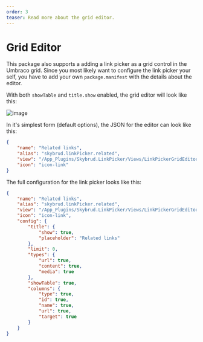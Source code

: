 ```yaml
---
order: 3
teaser: Read more about the grid editor.
---
```


# Grid Editor

This package also supports a adding a link picker as a grid control in the Umbraco grid. Since you most likely want to configure the link picker your self, you have to add your own `package.manifest` with the details about the editor.

With both `showTable` and `title.show` enabled, the grid editor will look like this:

![image](https://cloud.githubusercontent.com/assets/3634580/16986016/9b70c604-4e84-11e6-94c0-a32dac9e4b19.png)

In it's simplest form (default options), the JSON for the editor can look like this:

```JSON
{
    "name": "Related links",
    "alias": "skybrud.linkPicker.related",
    "view": "/App_Plugins/Skybrud.LinkPicker/Views/LinkPickerGridEditor.html",
    "icon": "icon-link"
}
```

The full configuration for the link picker looks like this:

```JSON
{
    "name": "Related links",
    "alias": "skybrud.linkPicker.related",
    "view": "/App_Plugins/Skybrud.LinkPicker/Views/LinkPickerGridEditor.html",
    "icon": "icon-link",
    "config": {
        "title": {
            "show": true,
            "placeholder": "Related links"
        },
        "limit": 0,
        "types": {
            "url": true,
            "content": true,
            "media": true
        },
        "showTable": true,
        "columns": {
            "type": true,
            "id": true,
            "name": true,
            "url": true,
            "target": true
        }
    }
}
```